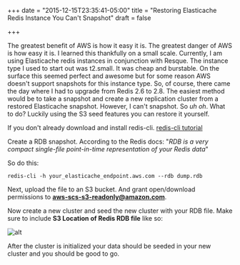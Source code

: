 +++
date = "2015-12-15T23:35:41-05:00"
title = "Restoring Elasticache Redis Instance You Can't Snapshot"
draft = false

+++

The greatest benefit of AWS is how it easy it is. The greatest danger of AWS is how easy it is. I learned this thankfully on a small scale. Currently, I am using Elasticache redis instances in conjunction with Resque. The instance type I used to start out was t2.small. It was cheap and burstable. On the surface this seemed perfect and awesome but for some reason AWS doesn't support snapshots for this instance type. So, of course, there came the day where I had to upgrade from Redis 2.6 to 2.8. The easiest method would be to take a snapshot and create a new replication cluster from a restored Elasticache snapshot. However, I can't snapshot. So *uh oh*. What to do? Luckily using the S3 seed features you can restore it yourself.

If you don't already download and install redis-cli.
[redis-cli tutorial](http://redis.io/download)

Create a RDB snapshot. According to the Redis docs:
"*RDB is a very compact single-file point-in-time representation of your Redis data*"

So do this:

`redis-cli -h your_elasticache_endpoint.aws.com --rdb dump.rdb`

Next, upload the file to an S3 bucket. And grant open/download permissions to **aws-scs-s3-readonly@amazon.com**.

Now create a new cluster and seed the new cluster with your RDB file. Make sure to include **S3 Location of Redis RDB file** like so:

![alt](https://s3.us-east-2.amazonaws.com/marioharvey.com-media/pictures/122016/redisaws.png)

After the cluster is initialized your data should be seeded in your new cluster and you should be good to go.



